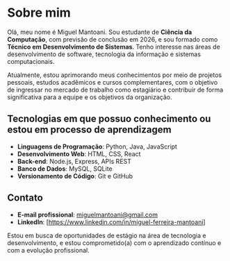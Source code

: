 # Sobre mim

Olá, meu nome é Miguel Mantoani. Sou estudante de **Ciência da Computação**, com previsão de conclusão em 2026, e sou formado como **Técnico em Desenvolvimento de Sistemas**. Tenho interesse nas áreas de desenvolvimento de software, tecnologia da informação e sistemas computacionais.

Atualmente, estou aprimorando meus conhecimentos por meio de projetos pessoais, estudos acadêmicos e cursos complementares, com o objetivo de ingressar no mercado de trabalho como estagiário e contribuir de forma significativa para a equipe e os objetivos da organização.

## Tecnologias em que possuo conhecimento ou estou em processo de aprendizagem

- **Linguagens de Programação**: Python, Java, JavaScript  
- **Desenvolvimento Web**: HTML, CSS, React  
- **Back-end**: Node.js, Express, APIs REST  
- **Banco de Dados**: MySQL, SQLite  
- **Versionamento de Código**: Git e GitHub

## Contato

- **E-mail profissional**: miguelmantoani@gmail.com 
- **LinkedIn**:
[https://www.linkedin.com/in/miguel-ferreira-mantoani]

Estou em busca de oportunidades de estágio na área de tecnologia e desenvolvimento, e estou comprometido(a) com o aprendizado contínuo e com a evolução profissional.
